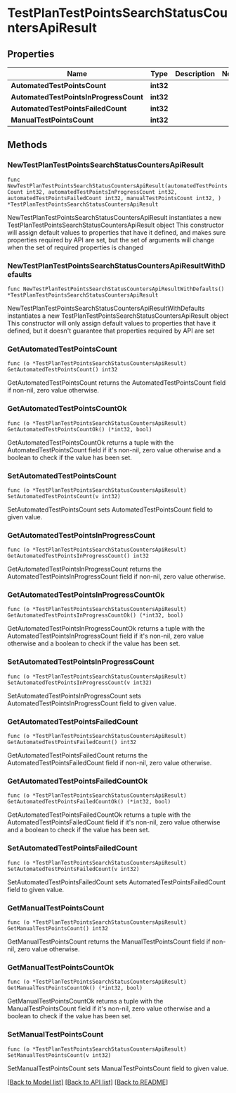 # TestPlanTestPointsSearchStatusCountersApiResult

## Properties

Name | Type | Description | Notes
------------ | ------------- | ------------- | -------------
**AutomatedTestPointsCount** | **int32** |  | 
**AutomatedTestPointsInProgressCount** | **int32** |  | 
**AutomatedTestPointsFailedCount** | **int32** |  | 
**ManualTestPointsCount** | **int32** |  | 

## Methods

### NewTestPlanTestPointsSearchStatusCountersApiResult

`func NewTestPlanTestPointsSearchStatusCountersApiResult(automatedTestPointsCount int32, automatedTestPointsInProgressCount int32, automatedTestPointsFailedCount int32, manualTestPointsCount int32, ) *TestPlanTestPointsSearchStatusCountersApiResult`

NewTestPlanTestPointsSearchStatusCountersApiResult instantiates a new TestPlanTestPointsSearchStatusCountersApiResult object
This constructor will assign default values to properties that have it defined,
and makes sure properties required by API are set, but the set of arguments
will change when the set of required properties is changed

### NewTestPlanTestPointsSearchStatusCountersApiResultWithDefaults

`func NewTestPlanTestPointsSearchStatusCountersApiResultWithDefaults() *TestPlanTestPointsSearchStatusCountersApiResult`

NewTestPlanTestPointsSearchStatusCountersApiResultWithDefaults instantiates a new TestPlanTestPointsSearchStatusCountersApiResult object
This constructor will only assign default values to properties that have it defined,
but it doesn't guarantee that properties required by API are set

### GetAutomatedTestPointsCount

`func (o *TestPlanTestPointsSearchStatusCountersApiResult) GetAutomatedTestPointsCount() int32`

GetAutomatedTestPointsCount returns the AutomatedTestPointsCount field if non-nil, zero value otherwise.

### GetAutomatedTestPointsCountOk

`func (o *TestPlanTestPointsSearchStatusCountersApiResult) GetAutomatedTestPointsCountOk() (*int32, bool)`

GetAutomatedTestPointsCountOk returns a tuple with the AutomatedTestPointsCount field if it's non-nil, zero value otherwise
and a boolean to check if the value has been set.

### SetAutomatedTestPointsCount

`func (o *TestPlanTestPointsSearchStatusCountersApiResult) SetAutomatedTestPointsCount(v int32)`

SetAutomatedTestPointsCount sets AutomatedTestPointsCount field to given value.


### GetAutomatedTestPointsInProgressCount

`func (o *TestPlanTestPointsSearchStatusCountersApiResult) GetAutomatedTestPointsInProgressCount() int32`

GetAutomatedTestPointsInProgressCount returns the AutomatedTestPointsInProgressCount field if non-nil, zero value otherwise.

### GetAutomatedTestPointsInProgressCountOk

`func (o *TestPlanTestPointsSearchStatusCountersApiResult) GetAutomatedTestPointsInProgressCountOk() (*int32, bool)`

GetAutomatedTestPointsInProgressCountOk returns a tuple with the AutomatedTestPointsInProgressCount field if it's non-nil, zero value otherwise
and a boolean to check if the value has been set.

### SetAutomatedTestPointsInProgressCount

`func (o *TestPlanTestPointsSearchStatusCountersApiResult) SetAutomatedTestPointsInProgressCount(v int32)`

SetAutomatedTestPointsInProgressCount sets AutomatedTestPointsInProgressCount field to given value.


### GetAutomatedTestPointsFailedCount

`func (o *TestPlanTestPointsSearchStatusCountersApiResult) GetAutomatedTestPointsFailedCount() int32`

GetAutomatedTestPointsFailedCount returns the AutomatedTestPointsFailedCount field if non-nil, zero value otherwise.

### GetAutomatedTestPointsFailedCountOk

`func (o *TestPlanTestPointsSearchStatusCountersApiResult) GetAutomatedTestPointsFailedCountOk() (*int32, bool)`

GetAutomatedTestPointsFailedCountOk returns a tuple with the AutomatedTestPointsFailedCount field if it's non-nil, zero value otherwise
and a boolean to check if the value has been set.

### SetAutomatedTestPointsFailedCount

`func (o *TestPlanTestPointsSearchStatusCountersApiResult) SetAutomatedTestPointsFailedCount(v int32)`

SetAutomatedTestPointsFailedCount sets AutomatedTestPointsFailedCount field to given value.


### GetManualTestPointsCount

`func (o *TestPlanTestPointsSearchStatusCountersApiResult) GetManualTestPointsCount() int32`

GetManualTestPointsCount returns the ManualTestPointsCount field if non-nil, zero value otherwise.

### GetManualTestPointsCountOk

`func (o *TestPlanTestPointsSearchStatusCountersApiResult) GetManualTestPointsCountOk() (*int32, bool)`

GetManualTestPointsCountOk returns a tuple with the ManualTestPointsCount field if it's non-nil, zero value otherwise
and a boolean to check if the value has been set.

### SetManualTestPointsCount

`func (o *TestPlanTestPointsSearchStatusCountersApiResult) SetManualTestPointsCount(v int32)`

SetManualTestPointsCount sets ManualTestPointsCount field to given value.



[[Back to Model list]](../README.md#documentation-for-models) [[Back to API list]](../README.md#documentation-for-api-endpoints) [[Back to README]](../README.md)


